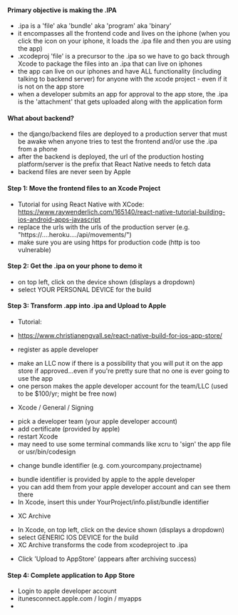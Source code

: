 #### Primary objective is making the .IPA
- .ipa is a 'file' aka 'bundle' aka 'program' aka 'binary'
- it encompasses all the frontend code and lives on the iphone (when you click the icon on your iphone, it loads the .ipa file and then you are using the app)
- .xcodeproj 'file' is a precursor to the .ipa so we have to go back through Xcode to package the files into an .ipa that can live on iphones
- the app can live on our iphones and have ALL functionality (including talking to backend server) for anyone with the xcode project - even if it is not on the app store
- when a developer submits an app for approval to the app store, the .ipa is the 'attachment' that gets uploaded along with the application form


#### What about backend?
- the django/backend files are deployed to a production server that must be awake when anyone tries to test the frontend and/or use the .ipa from a phone
- after the backend is deployed, the url of the production hosting platform/server is the prefix that React Native needs to fetch data
- backend files are never seen by Apple


#### Step 1: Move the frontend files to an Xcode Project
- Tutorial for using React Native with XCode: https://www.raywenderlich.com/165140/react-native-tutorial-building-ios-android-apps-javascript
- replace the urls with the urls of the production server (e.g. "https://....heroku..../api/movements/")
- make sure you are using https for production code (http is too vulnerable)


#### Step 2: Get the .ipa on your phone to demo it
- on top left, click on the device shown (displays a dropdown)
- select YOUR PERSONAL DEVICE for the build



#### Step 3: Transform .app into .ipa and Upload to Apple

* Tutorial:
- https://www.christianengvall.se/react-native-build-for-ios-app-store/

* register as apple developer
- make an LLC now if there is a possibility that you will put it on the app store if approved...even if you're pretty sure that no one is ever going to use the app
- one person makes the apple developer account for the team/LLC (used to be $100/yr; might be free now)

* Xcode / General / Signing
- pick a developer team (your apple developer account)
- add certificate (provided by apple)
- restart Xcode
- may need to use some terminal commands like xcru to 'sign' the app file or usr/bin/codesign

* change bundle identifier (e.g. com.yourcompany.projectname)
- bundle identifier is provided by apple to the apple developer
- you can add them from your apple developer account and can see them there
- In Xcode, insert this under YourProject/info.plist/bundle identifier

* XC Archive
- In Xcode, on top left, click on the device shown (displays a dropdown)
- select GENERIC IOS DEVICE for the build
- XC Archive transforms the code from xcodeproject to .ipa

* Click 'Upload to AppStore' (appears after archiving success)


#### Step 4: Complete application to App Store
- Login to apple developer account
- itunesconnect.apple.com / login / myapps
-
